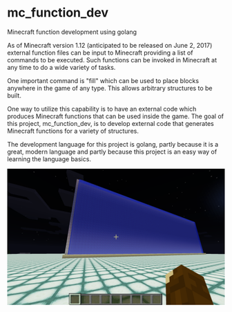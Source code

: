 # mc_function_dev
Minecraft function development using golang

As of Minecraft version 1.12 (anticipated to be released on June 2,
2017) external function files can be input to Minecraft providing a
list of commands to be executed. Such functions can be invoked in
Minecraft at any time to do a wide variety of tasks.

One important command is "fill" which can be used to place blocks
anywhere in the game of any type. This allows arbitrary structures to
be built.

One way to utilize this capability is to have an external code which
produces Minecraft functions that can be used inside the game. The
goal of this project, mc_function_dev, is to develop external code
that generates Minecraft functions for a variety of structures.

The development language for this project is golang, partly because it
is a great, modern language and partly because this project is an easy
way of learning the language basics.

![alt text](waterfall_01.png)
